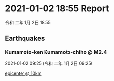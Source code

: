 # 2021-01-02 18:55 Report
令和 二年 1月 2日 18:55

## Earthquakes
### Kumamoto-ken Kumamoto-chiho @ M2.4
2021-01-02 09:25 (令和 二年 1月 2日 09:25)
  
[epicenter @ 10km](https://www.google.com/maps/place/32°42'00%22+130°42'00%22/@32.7,130.7,17z/data=!3m1!4b1!4m5!3m4!1s0x0:0x0!8m2!3d32.7!4d130.7)